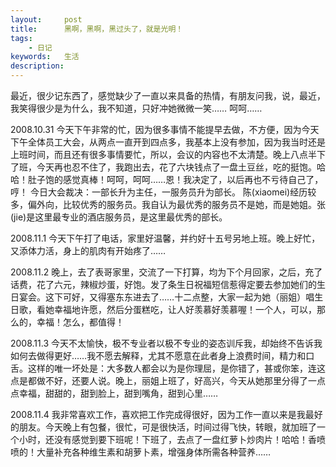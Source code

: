```yaml
---
layout: 	post
title: 		黑啊，黑啊，黑过头了，就是光明！
tags: 
	- 日记
keywords: 	生活
description: 	
---
```

最近，很少记东西了，感觉缺少了一直以来具备的热情，有朋友问我，说，最近，我笑得很少是为什么，我不知道，只好冲她微微一笑……
呵呵……

2008.10.31
今天下午非常的忙，因为很多事情不能提早去做，不方便，因为今天下午全体员工大会，从两点一直开到四点多，我基本上没有参加，因为我当时还是上班时间，而且还有很多事情要忙，所以，会议的内容也不太清楚。晚上八点半下了班，今天再也忍不住了，我跑出去，花了六块钱点了一盘土豆丝，吃的挺饱。哈哈！肚子饱的感觉真棒！呵呵，呵呵……恩！我决定了，以后再也不亏待自己了，哼！
今日大会裁决：一部长升为主任，一服务员升为部长。
陈(xiaomei)经历较多，偏外向，比较优秀的服务员。我自认为最优秀的服务员不是她，而是她姐。张(jie)是这里最专业的酒店服务员，是这里最优秀的部长。

2008.11.1
今天下午打了电话，家里好温馨，并约好十五号另地上班。晚上好忙，又添体力活，身上的肌肉有开始疼了……

2008.11.2
晚上，去了表哥家里，交流了一下打算，均为下个月回家，之后，充了话费，花了六元，辣椒炒蛋，好饱。发了条生日祝福短信惹得定要去参加她们的生日宴会。这下可好，又得塞东东进去了……十二点整，大家一起为她（丽姐）唱生日歌，看她幸福地许愿，然后分蛋糕吃，让人好羡慕好羡慕喔！一个人，可以，那么的，幸福！怎么，都值得！

2008.11.3
今天不太愉快，极不专业者以极不专业的姿态训斥我，却始终不告诉我如何去做得更好……我不愿去解释，尤其不愿意在此者身上浪费时间，精力和口舌。这样的唯一坏处是：大多数人都会以为是你理屈，是你错了，甚或你笨，连这点是都做不好，还要人说。晚上，丽姐上班了，好高兴，今天从她那里分得了一点点幸福，甜甜的，甜到脸上，甜到嘴角，甜到心里……

2008.11.4
我非常喜欢工作，喜欢把工作完成得很好，因为工作一直以来是我最好的朋友。今天晚上有包餐，很忙，可是很快活，时间过得飞快，转眼，就加班了一个小时，还没有感觉到要下班呢！下班了，去点了一盘红萝卜炒肉片！哈哈！香喷喷的！大量补充各种维生素和胡萝卜素，增强身体所需各种营养……